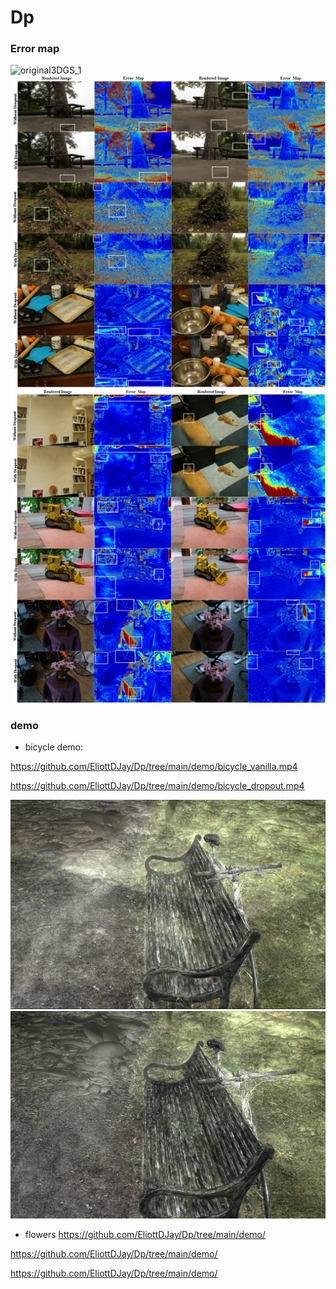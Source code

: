 # Dp

### Error map
![original3DGS_1](demo/original3DGS_1.png)
![original3DGS_1](demo/original3DGS_2.png)
![original3DGS_1](demo/original3DGS_3.png)


### demo

- bicycle
demo:

https://github.com/EliottDJay/Dp/tree/main/demo/bicycle_vanilla.mp4

https://github.com/EliottDJay/Dp/tree/main/demo/bicycle_dropout.mp4

![bicycle_dropout_ellipsodis](demo/bicycle_dropout_ellipsodises19.png)
![bicycle_vanilla_epllisodis19](demo/bicycle_vanilla_epllisodis19.png)

- flowers
https://github.com/EliottDJay/Dp/tree/main/demo/


https://github.com/EliottDJay/Dp/tree/main/demo/

https://github.com/EliottDJay/Dp/tree/main/demo/
